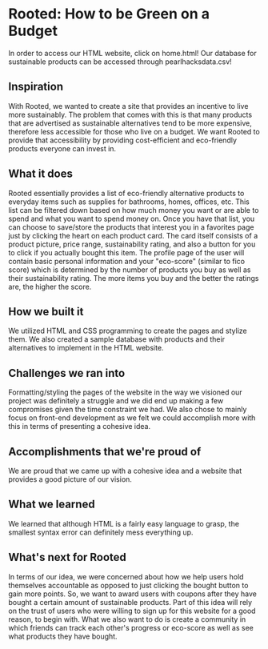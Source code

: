 # Rooted: How to be Green on a Budget

In order to access our HTML website, click on home.html! Our database for sustainable products can be accessed through pearlhacksdata.csv!

## Inspiration
With Rooted, we wanted to create a site that provides an incentive to live more sustainably. The problem that comes with this is that many products that are advertised as sustainable alternatives tend to be more expensive, therefore less accessible for those who live on a budget. We want Rooted to provide that accessibility by providing cost-efficient and eco-friendly products everyone can invest in.
## What it does
Rooted essentially provides a list of eco-friendly alternative products to everyday items such as supplies for bathrooms, homes, offices, etc. This list can be filtered down based on how much money you want or are able to spend and what you want to spend money on. Once you have that list, you can choose to save/store the products that interest you in a favorites page just by clicking the heart on each product card. The card itself consists of a product picture, price range, sustainability rating, and also a button for you to click if you actually bought this item. The profile page of the user will contain basic personal information and your "eco-score" (similar to fico score) which is determined by the number of products you buy as well as their sustainability rating. The more items you buy and the better the ratings are, the higher the score.
## How we built it
We utilized HTML and CSS programming to create the pages and stylize them. We also created a sample database with products and their alternatives to implement in the HTML website.
## Challenges we ran into
Formatting/styling the pages of the website in the way we visioned our project was definitely a struggle and we did end up making a few compromises given the time constraint we had. We also chose to mainly focus on front-end development as we felt we could accomplish more with this in terms of presenting a cohesive idea.
## Accomplishments that we're proud of
We are proud that we came up with a cohesive idea and a website that provides a good picture of our vision.
## What we learned
We learned that although HTML is a fairly easy language to grasp, the smallest syntax error can definitely mess everything up.
## What's next for Rooted
In terms of our idea, we were concerned about how we help users hold themselves accountable as opposed to just clicking the bought button to gain more points. So, we want to award users with coupons after they have bought a certain amount of sustainable products. Part of this idea will rely on the trust of users who were willing to sign up for this website for a good reason, to begin with. What we also want to do is create a community in which friends can track each other's progress or eco-score as well as see what products they have bought. 
